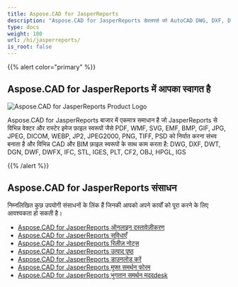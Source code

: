 ```yaml
---
title: Aspose.CAD for JasperReports
description: "Aspose.CAD for JasperReports डेवलपर्स को AutoCAD DWG, DXF, DWT और अन्य CAD और BIM फ़ाइल स्वरूपों, जैसे: DGN, DWF, DWFX, IFC, STL, IGES, PLT, CF2, OBJ, HPGL, IGS खोलने, पढ़ने और प्रोसेस करने की अनुमति देता है।"
type: docs
weight: 100
url: /hi/jasperreports/
is_root: false
---
```


{{% alert color="primary" %}}

## **Aspose.CAD for JasperReports में आपका स्वागत है**

![Aspose.CAD for JasperReports Product Logo](/_assets/home_3.png)

Aspose.CAD for JasperReports बाजार में एकमात्र समाधान है जो JasperReports से विभिन्न वेक्टर और रास्टेर इमेज फ़ाइल स्वरूपों जैसे PDF, WMF, SVG, EMF, BMP, GIF, JPG, JPEG, DICOM, WEBP, JP2, JPEG2000, PNG, TIFF, PSD को निर्यात करना संभव बनाता है और विभिन्न CAD और BIM फ़ाइल स्वरूपों के साथ काम करता है: DWG, DXF, DWT, DGN, DWF, DWFX, IFC, STL, IGES, PLT, CF2, OBJ, HPGL, IGS

{{% /alert %}}

## **Aspose.CAD for JasperReports संसाधन**

निम्नलिखित कुछ उपयोगी संसाधनों के लिंक हैं जिनकी आपको अपने कार्यों को पूरा करने के लिए आवश्यकता हो सकती है।

- [Aspose.CAD for JasperReports ऑनलाइन दस्तावेज़ीकरण](/hi/cad/jasperreports/)
- [Aspose.CAD for JasperReports सुविधाएँ](/hi/cad/jasperreports/features-overview/)
- [Aspose.CAD for JasperReports रिलीज़ नोट्स](https://releases.aspose.com/cad/jasperreports/release-notes/)
- [Aspose.CAD for JasperReports उत्पाद पृष्ठ](https://products.aspose.com/cad/jasperreports/)
- [Aspose.CAD for JasperReports डाउनलोड करें](https://downloads.aspose.com/cad/jasperreports)
- [Aspose.CAD for JasperReports मुफ्त समर्थन फोरम](https://forum.aspose.com/c/cad/19)
- [Aspose.CAD for JasperReports भुगतान समर्थन मददdesk](https://helpdesk.aspose.com/)
